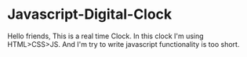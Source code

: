 # Javascript-Digital-Clock
Hello friends, This is a real time Clock. In this clock I'm using HTML>CSS>JS. And I'm try to write javascript functionality is too short.
